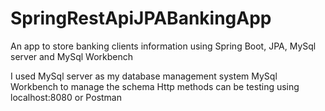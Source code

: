 # SpringRestApiJPABankingApp
An app to store banking clients information using Spring Boot, JPA, MySql server and MySql Workbench

I used MySql server as my database management system
MySql Workbench to manage the schema
Http methods can be testing using localhost:8080 or Postman

